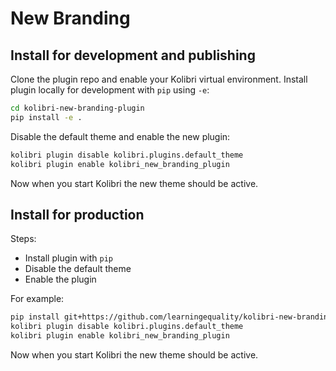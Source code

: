
# New Branding

## Install for development and publishing

Clone the plugin repo and enable your Kolibri virtual environment. Install plugin locally for development with `pip` using `-e`:

```bash
cd kolibri-new-branding-plugin
pip install -e .
```

Disable the default theme and enable the new plugin:

```bash
kolibri plugin disable kolibri.plugins.default_theme
kolibri plugin enable kolibri_new_branding_plugin
```

Now when you start Kolibri the new theme should be active.

## Install for production

Steps:

* Install plugin with `pip`
* Disable the default theme
* Enable the plugin

For example:

```bash
pip install git+https://github.com/learningequality/kolibri-new-branding-plugin --upgrade --no-cache-dir
kolibri plugin disable kolibri.plugins.default_theme
kolibri plugin enable kolibri_new_branding_plugin
```

Now when you start Kolibri the new theme should be active.
